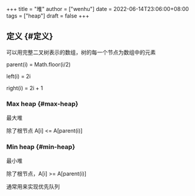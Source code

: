 +++
title = "堆"
author = ["wenhu"]
date = 2022-06-14T23:06:00+08:00
tags = ["heap"]
draft = false
+++

## 定义 {#定义}

可以用完整二叉树表示的数组，树的每一个节点为数组中的元素

parent(i) = Math.floor(i/2)

left(i) = 2i

right(i) = 2i  + 1


### Max heap {#max-heap}

最大堆

除了根节点 A[i] &lt;= A[parent(i)]


### Min heap {#min-heap}

最小堆

除了根节点，A[i] &gt;= A[parent(i)]

通常用来实现优先队列
